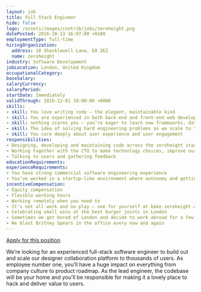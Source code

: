```yaml
---
layout: job
title: Full Stack Engineer
hide: false
logo: /assets/images/contrib/jobs/zeroheight.png
datePosted: 2016-10-13 16:07:00 +0100
employmentType: full-time
hiringOrganization:
  address: 18 Shacklewell Lane, E8 2EZ
  name: zeroheight
industry: Software Development
jobLocation: London, United Kingdom
occupationalCategory:
baseSalary:
salaryCurrency:
salaryPeriod:
startDate: Immediately
validThrough: 2016-12-01 10:00:00 +0000
skills:
- skill: You love writing code – the elegant, maintainable kind
- skill: You are experienced in both back-end and front-end web development
- skill: nothing scares you – you’re eager to learn new frameworks, databases, languages and tools if you need to
- skill: The idea of solving hard engineering problems as we scale to thousands of users sounds really fun
- skill: You care deeply about user experience and user engagement
responsibilities:
- Designing, developing and maintaining code across the zeroheight stack (Ruby on Rails/JavaScript/Cocoa/Linux)
- Working together with the CTO to make technology choices, improve our processes and grow the engineering team
- Talking to users and gathering feedback
educationRequirements:
experienceRequirements:
- You have strong commercial software engineering experience
- You’ve worked in a startup-like environment where autonomy and getting stuff done are essential
incentiveCompensation:
- Equity compensation
- Flexible working hours
- Working remotely when you need to
- It's not all work and no play — see for yourself at bake.zeroheight.com :)
- Celebrating small wins at the best burger joints in London
- Sometimes we get bored of London and decide to work abroad for a few days – we’ve been to Brighton, Ireland, and Malta so far
- We blast Britney Spears in the office every now and again
---
```

[Apply for this position](https://goo.gl/KprQz8)

We’re looking for an experienced full-stack software engineer to build out and scale our designer collaboration platform to thousands of users. As employee number one, you’ll have a huge impact on everything from company culture to product roadmap. As the lead engineer, the codebase will be your home and you'll be responsible for making it a lovely place to hack and deliver value to users.
